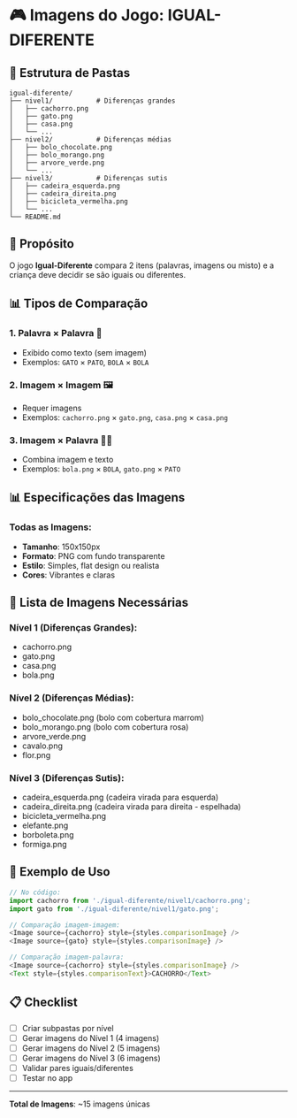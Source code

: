 # 🎮 Imagens do Jogo: IGUAL-DIFERENTE

## 📁 Estrutura de Pastas

```
igual-diferente/
├── nivel1/           # Diferenças grandes
│   ├── cachorro.png
│   ├── gato.png
│   ├── casa.png
│   └── ...
├── nivel2/           # Diferenças médias
│   ├── bolo_chocolate.png
│   ├── bolo_morango.png
│   ├── arvore_verde.png
│   └── ...
├── nivel3/           # Diferenças sutis
│   ├── cadeira_esquerda.png
│   ├── cadeira_direita.png
│   ├── bicicleta_vermelha.png
│   └── ...
└── README.md
```

## 🎯 Propósito

O jogo **Igual-Diferente** compara 2 itens (palavras, imagens ou misto) e a criança deve decidir se são iguais ou diferentes.

## 📊 Tipos de Comparação

### **1. Palavra × Palavra** 📝
- Exibido como texto (sem imagem)
- Exemplos: `GATO` × `PATO`, `BOLA` × `BOLA`

### **2. Imagem × Imagem** 🖼️
- Requer imagens
- Exemplos: `cachorro.png` × `gato.png`, `casa.png` × `casa.png`

### **3. Imagem × Palavra** 🎨📝
- Combina imagem e texto
- Exemplos: `bola.png` × `BOLA`, `gato.png` × `PATO`

## 📊 Especificações das Imagens

### **Todas as Imagens:**
- **Tamanho**: 150x150px
- **Formato**: PNG com fundo transparente
- **Estilo**: Simples, flat design ou realista
- **Cores**: Vibrantes e claras

## 📝 Lista de Imagens Necessárias

### **Nível 1 (Diferenças Grandes):**
- cachorro.png
- gato.png
- casa.png
- bola.png

### **Nível 2 (Diferenças Médias):**
- bolo_chocolate.png (bolo com cobertura marrom)
- bolo_morango.png (bolo com cobertura rosa)
- arvore_verde.png
- cavalo.png
- flor.png

### **Nível 3 (Diferenças Sutis):**
- cadeira_esquerda.png (cadeira virada para esquerda)
- cadeira_direita.png (cadeira virada para direita - espelhada)
- bicicleta_vermelha.png
- elefante.png
- borboleta.png
- formiga.png

## 🎨 Exemplo de Uso

```typescript
// No código:
import cachorro from './igual-diferente/nivel1/cachorro.png';
import gato from './igual-diferente/nivel1/gato.png';

// Comparação imagem-imagem:
<Image source={cachorro} style={styles.comparisonImage} />
<Image source={gato} style={styles.comparisonImage} />

// Comparação imagem-palavra:
<Image source={cachorro} style={styles.comparisonImage} />
<Text style={styles.comparisonText}>CACHORRO</Text>
```

## 📋 Checklist

- [ ] Criar subpastas por nível
- [ ] Gerar imagens do Nível 1 (4 imagens)
- [ ] Gerar imagens do Nível 2 (5 imagens)
- [ ] Gerar imagens do Nível 3 (6 imagens)
- [ ] Validar pares iguais/diferentes
- [ ] Testar no app

---

**Total de Imagens**: ~15 imagens únicas


